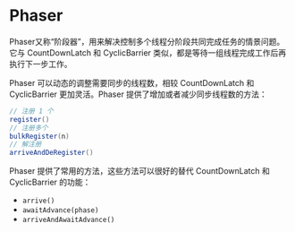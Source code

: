 # Phaser

Phaser又称“阶段器”，用来解决控制多个线程分阶段共同完成任务的情景问题。它与 CountDownLatch 和 CyclicBarrier 类似，都是等待一组线程完成工作后再执行下一步工作。

Phaser 可以动态的调整需要同步的线程数，相较 CountDownLatch 和 CyclicBarrier 更加灵活。Phaser 提供了增加或者减少同步线程数的方法：
```java
// 注册 1 个
register()
// 注册多个
bulkRegister(n)
// 解注册
arriveAndDeRegister()
```
Phaser 提供了常用的方法，这些方法可以很好的替代 CountDownLatch 和 CyclicBarrier 的功能：
- `arrive()`
- `awaitAdvance(phase)`
- `arriveAndAwaitAdvance()`